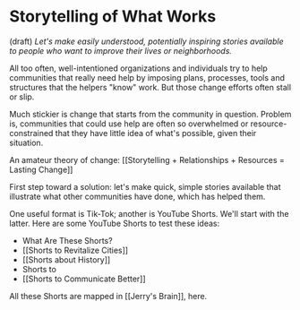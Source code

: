 # Storytelling of What Works
 (draft) 
_Let's make easily understood, potentially inspiring stories available to people who want to improve their lives or neighborhoods._

All too often, well-intentioned organizations and individuals try to help communities that really need help by imposing plans, processes, tools and structures that the helpers "know" work. But those change efforts often stall or slip.

Much stickier is change that starts from the community in question. Problem is, communities that could use help are often so overwhelmed or resource-constrained that they have little idea of what's possible, given their situation.

An amateur theory of change: [[Storytelling + Relationships + Resources = Lasting Change]] 

First step toward a solution: let's make quick, simple stories available that illustrate what other communities have done, which has helped them.

One useful format is Tik-Tok; another is YouTube Shorts. We'll start with the latter. Here are some YouTube Shorts to test these ideas:

- What Are These Shorts?
- [[Shorts to Revitalize Cities]] 
- [[Shorts about History]] 
- Shorts to
- [[Shorts to Communicate Better]] 

All these Shorts are mapped in [[Jerry's Brain]], here.